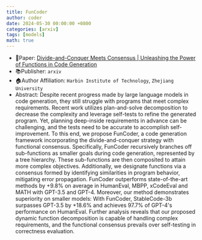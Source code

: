```yaml
---
title: FunCoder
author: coder
date: 2024-05-30 00:00:00 +0800
categories: [arxiv]
tags: [models]
math: true
---
```


- 📙Paper: [Divide-and-Conquer Meets Consensus | Unleashing the Power of Functions in Code Generation](https://arxiv.org/pdf/2405.20092)
- 📚Publisher: `arxiv`
- 🏠Author Affiliation: `Harbin Institute of Technology`, `Zhejiang University`
- Abstract: Despite recent progress made by large language models in code generation, they still struggle with programs that meet complex requirements. Recent work utilizes plan-and-solve decomposition to decrease the complexity and leverage self-tests to refine the generated program. Yet, planning deep-inside requirements in advance can be challenging, and the tests need to be accurate to accomplish self-improvement. To this end, we propose FunCoder, a code generation framework incorporating the divide-and-conquer strategy with functional consensus. Specifically, FunCoder recursively branches off sub-functions as smaller goals during code generation, represented by a tree hierarchy. These sub-functions are then composited to attain more complex objectives. Additionally, we designate functions via a consensus formed by identifying similarities in program behavior, mitigating error propagation. FunCoder outperforms state-of-the-art methods by +9.8% on average in HumanEval, MBPP, xCodeEval and MATH with GPT-3.5 and GPT-4. Moreover, our method demonstrates superiority on smaller models: With FunCoder, StableCode-3b surpasses GPT-3.5 by +18.6% and achieves 97.7% of GPT-4's performance on HumanEval. Further analysis reveals that our proposed dynamic function decomposition is capable of handling complex requirements, and the functional consensus prevails over self-testing in correctness evaluation.
